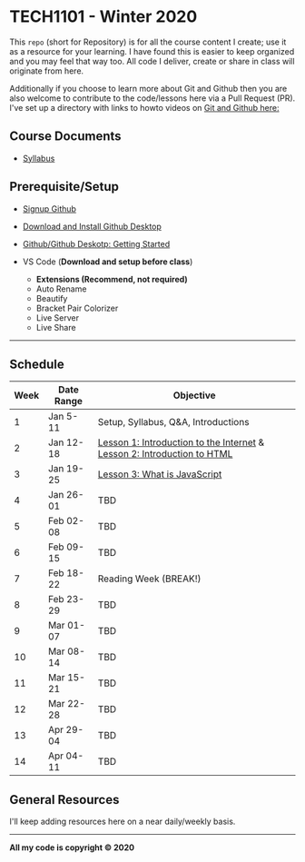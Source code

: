 # TECH1101 - Winter 2020

This `repo` (short for Repository) is for all the course content I create; use it as a resource for your learning. I have found this is easier to keep organized and you may feel that way too. All code I deliver, create or share in class will originate from here.

Additionally if you choose to learn more about Git and Github then you are also welcome to contribute to the code/lessons here via a Pull Request (PR). I've set up a directory with links to howto videos on [Git and Github here:](/master-resources/github)

## Course Documents
* [Syllabus](https://bowvalley-my.sharepoint.com/:w:/g/personal/rkondrat_bowvalleycollege_ca/EVrcGiqIuqxEg2lxwWdFlAYBacM7wEV4K99MXIwW5wpXuw?e=mzG7jZ)

## Prerequisite/Setup

* [Signup Github](https://github.com/)
* [Download and Install Github Desktop](https://desktop.github.com/)
* [Github/Github Deskotp: Getting Started](https://help.github.com/en/desktop/getting-started-with-github-desktop)

* VS Code (__Download and setup before class__)
  * __Extensions (Recommend, not required)__
  * Auto Rename
  * Beautify
  * Bracket Pair Colorizer
  * Live Server
  * Live Share

---

## Schedule

| Week | Date Range | Objective |
| ---------------- | ---------------- | ---------------- |
| 1 | Jan 5-11 | Setup, Syllabus, Q&A, Introductions|
| 2 | Jan 12-18 | [Lesson 1: Introduction to the Internet](./week-1/lesson-internet-101.md) & [Lesson 2: Introduction to HTML](./week-2/lesson-html-js.md)
| 3 | Jan 19-25 | [Lesson 3: What is JavaScript](./lesson-js-output.md)
| 4 | Jan 26-01 | TBD
| 5 | Feb 02-08 | TBD
| 6 | Feb 09-15 | TBD
| 7 | Feb 18-22 | Reading Week (BREAK!)
| 8 | Feb 23-29 | TBD
| 9 | Mar 01-07 | TBD
| 10 | Mar 08-14 | TBD
| 11 | Mar 15-21 | TBD
| 12 | Mar 22-28 | TBD
| 13 | Apr 29-04 | TBD
| 14 | Apr 04-11 | TBD

## General Resources

I'll keep adding resources here on a near daily/weekly basis.

---

__All my code is copyright &#169; 2020__
